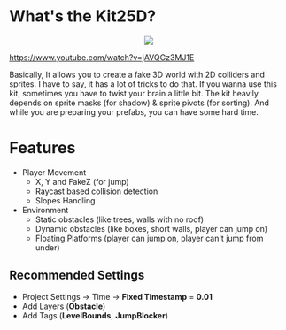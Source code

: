 # What's the Kit25D?
<p align="center">
    <img src="https://raw.githubusercontent.com/needim/Kit25D/master/previews/1200x630.jpg">
</p>

https://www.youtube.com/watch?v=jAVQGz3MJ1E


Basically, It allows you to create a fake 3D world with 2D colliders and sprites. I have to say, it has a lot of tricks to do that. If you wanna use this kit, sometimes you have to twist your brain a little bit. The kit heavily depends on sprite masks (for shadow) & sprite pivots (for sorting). And while you are preparing your prefabs, you can have some hard time.

# Features

- Player Movement
  - X, Y and FakeZ (for jump)
  - Raycast based collision detection
  - Slopes Handling
- Environment
  - Static obstacles (like trees, walls with no roof)
  - Dynamic obstacles (like boxes, short walls, player can jump on)
  - Floating Platforms (player can jump on, player can't jump from under)

## Recommended Settings

- Project Settings -> Time -> **Fixed Timestamp** = **0.01**
- Add Layers (**Obstacle**)
- Add Tags (**LevelBounds**, **JumpBlocker**)
